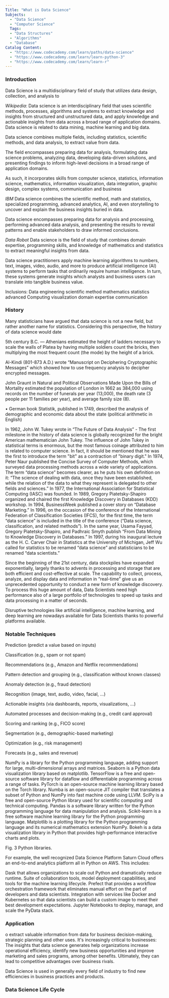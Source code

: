 ```yaml
---
Title: "What is Data Science"
Subjects:
  - "Data Science"
  - "Computer Science"
  Tags:
  - "Data Structures"
  - "Algorithms"
  - "Database"
Catalog Content:
  - "https://www.codecademy.com/learn/paths/data-science"
  - "https://www.codecademy.com/learn/learn-python-3"
  - "https://www.codecademy.com/learn/learn-r"
---
```


### Introduction
Data Science is a multidisciplinary field of study that utilizes data design, collection, and analysis to

*Wikipedia*:
Data science is an interdisciplinary field that uses scientific methods, processes, algorithms and systems to extract knowledge and insights from structured and unstructured data, and apply knowledge and actionable insights from data across a broad range of application domains. Data science is related to data mining, machine learning and big data.

Data science combines multiple fields, including statistics, scientific methods, and data analysis, to extract value from data.

The field encompasses preparing data for analysis, formulating data science problems, analyzing data, developing data-driven solutions, and presenting findings to inform high-level decisions in a broad range of application domains.

As such, it incorporates skills from computer science, statistics, information science, mathematics, information visualization, data integration, graphic design, complex systems, communication and business

*IBM*
Data science combines the scientific method, math and statistics, specialized programming, advanced analytics, AI, and even storytelling to uncover and explain the business insights buried in data.

Data science encompasses preparing data for analysis and processing, performing advanced data analysis, and presenting the results to reveal patterns and enable stakeholders to draw informed conclusions.

*Data Robot*
Data science is the field of study that combines domain expertise, programming skills, and knowledge of mathematics and statistics to extract meaningful insights from data.

Data science practitioners apply machine learning algorithms to numbers, text, images, video, audio, and more to produce artificial intelligence (AI) systems to perform tasks that ordinarily require human intelligence. In turn, these systems generate insights which analysts and business users can translate into tangible business value.

Inclusions:
Data engineering
scientific method
mathematics
statistics
advanced Computing
visualization
domain expertise
communication


### History

Many statisticians have argued that data science is not a new field, but rather another name for statistics. Considering this perspective, the history of data science would date

5th century B.C. — Athenians estimated the height of ladders necessary to scale the walls of Platea by having multiple
soldiers count the bricks, then multiplying the most frequent
count (the mode) by the height of a brick.

Al-Kindi (801-873 A.D.) wrote “Manuscript on Deciphering
Cryptographic Messages” which showed how to use frequency
analysis to decipher encrypted messages.

John Graunt in Natural and Political Observations Made Upon
the Bills of Mortality estimated the population of London in
1662 as 384,000 using records on the number of funerals per
year (13,000), the death rate (3 people per 11 families per
year), and average family size (8).


• German book Statistik, published in 1749, described the analysis of demographic and economic data about the state (political arithmetic in English)




In 1962, John W. Tukey wrote in “The Future of Data Analysis” - The first milestone in the history of data science is globally recognized for the bright American mathematician John Tukey. The influence of John Tukey in statistical terms is enormous, but the most famous coinage attributed to him is related to computer science. In fact, it should be mentioned that he was the first to introduce the term "bit" as a contraction of "binary digit."
In 1974, Peter Naur published the Concise Survey of Computer Methods, which surveyed data processing methods across a wide variety of applications. The term “data science” becomes clearer, as he puts his own definition on it: “The science of dealing with data, once they have been established, while the relation of the data to what they represent is delegated to other fields and sciences.”
In 1977, the International Association for Statistical Computing (IASC) was founded.
In 1989, Gregory Piatetsky-Shapiro organized and chaired the first Knowledge Discovery in Databases (KDD) workshop.
In 1994, BusinessWeek published a cover story on “Database Marketing.”
In 1996, on the occasion of the conference of the International Federation of Classification Societies (IFCS), for the first time, the term “data science” is included in the title of the conference (“Data science, classification, and related methods”). In the same year, Usama Fayyad, Gregory Piatetsky-Shapiro, and Padhraic Smyth publish “From Data Mining to Knowledge Discovery in Databases.”
In 1997, during his inaugural lecture as the H. C. Carver Chair in Statistics at the University of Michigan, Jeff Wu called for statistics to be renamed “data science” and statisticians to be renamed “data scientists.”

Since the beginning of the 21st century, data stockpiles have expanded exponentially, largely thanks to advents in processing and storage that are both efficient and cost-effective at scale. The capability to collect, process, analyze, and display data and information in “real-time” give us an unprecedented opportunity to conduct a new form of knowledge discovery. To process this huge amount of data, Data Scientists need high performance also of a large portfolio of technologies to speed up tasks and data processing in a matter of seconds.

Disruptive technologies like artificial intelligence, machine learning, and deep learning are nowadays available for Data Scientists thanks to powerful platforms available.



### Notable Techniques



Prediction (predict a value based on inputs)

Classification (e.g., spam or not spam)

Recommendations (e.g., Amazon and Netflix recommendations)

Pattern detection and grouping (e.g., classification without known classes)

Anomaly detection (e.g., fraud detection)

Recognition (image, text, audio, video, facial, …)

Actionable insights (via dashboards, reports, visualizations, …)

Automated processes and decision-making (e.g., credit card approval)

Scoring and ranking (e.g., FICO score)

Segmentation (e.g., demographic-based marketing)

Optimization (e.g., risk management)

Forecasts (e.g., sales and revenue)

NumPy is a library for the Python programming language, adding support for large, multi-dimensional arrays and matrices.
Seaborn is a Python data visualization library based on matplotlib.
TensorFlow is a free and open-source software library for dataflow and differentiable programming across a range of tasks.
PyTorch is an open-source machine learning library based on the Torch library.
Numba is an open-source JIT compiler that translates a subset of Python and NumPy into fast machine code using LLVM.
SciPy is a free and open-source Python library used for scientific computing and technical computing.
Pandas is a software library written for the Python programming language for data manipulation and analysis.
Scikit-learn is a free software machine learning library for the Python programming language.
Matplotlib is a plotting library for the Python programming language and its numerical mathematics extension NumPy.
Bokeh is a data visualization library in Python that provides high-performance interactive charts and plots.


Fig. 3 Python libraries.

For example, the well recognized Data Science Platform Saturn Cloud offers an end-to-end analytics platform all in Python on AWS. This includes:

Dask that allows organizations to scale out Python and dramatically reduce runtime.
Suite of collaboration tools, model deployment capabilities, and tools for the machine learning lifecycle.
Prefect that provides a workflow orchestration framework that eliminates manual effort on the part of developers and data scientists.
Integration with services like Docker and Kubernetes so that data scientists can build a custom image to meet their best development expectations.
Jupyter Notebooks to deploy, manage, and scale the PyData stack.

### Application
o extract valuable information from data for business decision-making, strategic planning and other uses. It's increasingly critical to businesses: The insights that data science generates help organizations increase operational efficiency, identify new business opportunities and improve marketing and sales programs, among other benefits. Ultimately, they can lead to competitive advantages over business rivals.

Data Science is used in generally every field of industry to find new efficiencies in business practices and products.


### Data Science Life Cycle
